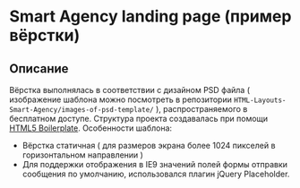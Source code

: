 # Smart Agency landing page (пример вёрстки)

## Описание

Вёрстка выполнялась в соответствии с дизайном PSD файла ( изображение шаблона можно посмотреть в репозитории `HTML-Layouts-Smart-Agency/images-of-psd-template/` ), распространяемого в бесплатном доступе. Структура проекта создавалась при помощи [HTML5 Boilerplate](https://html5boilerplate.com).
Особенности шаблона:
- Вёрстка статичная ( для размеров экрана более 1024 пикселей в горизонтальном направлении )
- Для поддержки отображения в IE9 значений полей формы отправки сообщения по умолчанию, использовался плагин jQuery Placeholder.